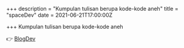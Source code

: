 +++
description = "Kumpulan tulisan berupa kode-kode aneh"
title = "spaceDev"
date = 2021-06-21T17:00:00Z

+++
Kumpulan tulisan berupa kode-kode aneh

👉 [BlogDev](https://spacedev.netlify.app)
